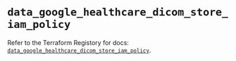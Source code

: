# `data_google_healthcare_dicom_store_iam_policy`

Refer to the Terraform Registory for docs: [`data_google_healthcare_dicom_store_iam_policy`](https://registry.terraform.io/providers/hashicorp/google/4.80.0/docs/data-sources/healthcare_dicom_store_iam_policy).
